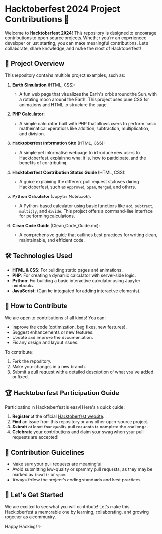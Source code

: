 # Hacktoberfest 2024 Project Contributions 🚀

Welcome to **Hacktoberfest 2024**! This repository is designed to encourage contributions to open-source projects. Whether you’re an experienced developer or just starting, you can make meaningful contributions. Let’s collaborate, share knowledge, and make the most of Hacktoberfest!

## 🌟 Project Overview

This repository contains multiple project examples, such as:

1. **Earth Simulation** (HTML, CSS):
   - A fun web page that visualizes the Earth's orbit around the Sun, with a rotating moon around the Earth. This project uses pure CSS for animations and HTML to structure the page.
   
2. **PHP Calculator**:
   - A simple calculator built with PHP that allows users to perform basic mathematical operations like addition, subtraction, multiplication, and division.

3. **Hacktoberfest Information Site** (HTML, CSS):
   - A simple yet informative webpage to introduce new users to Hacktoberfest, explaining what it is, how to participate, and the benefits of contributing.

4. **Hacktoberfest Contribution Status Guide** (HTML, CSS):
   - A guide explaining the different pull request statuses during Hacktoberfest, such as `Approved`, `Spam`, `Merged`, and others.

5. **Python Calculator** (Jupyter Notebook):
   - A Python-based calculator using basic functions like `add`, `subtract`, `multiply`, and `divide`. This project offers a command-line interface for performing calculations.

6. **Clean Code Guide** (Clean_Code_Guide.md):
   - A comprehensive guide that outlines best practices for writing clean, maintainable, and efficient code.

## 🛠️ Technologies Used

- **HTML & CSS**: For building static pages and animations.
- **PHP**: For creating a dynamic calculator with server-side logic.
- **Python**: For building a basic interactive calculator using Jupyter notebooks.
- **JavaScript**: (Can be integrated for adding interactive elements).

## 🎯 How to Contribute

We are open to contributions of all kinds! You can:
- Improve the code (optimization, bug fixes, new features).
- Suggest enhancements or new features.
- Update and improve the documentation.
- Fix any design and layout issues.
  
To contribute:
1. Fork the repository.
2. Make your changes in a new branch.
3. Submit a pull request with a detailed description of what you've added or fixed.

## 🏆 Hacktoberfest Participation Guide

Participating in Hacktoberfest is easy! Here's a quick guide:
1. **Register** at the official [Hacktoberfest website](https://hacktoberfest.com).
2. **Find** an issue from this repository or any other open-source project.
3. **Submit** at least four quality pull requests to complete the challenge.
4. **Celebrate** your contributions and claim your swag when your pull requests are accepted!

## 🏅 Contribution Guidelines

- Make sure your pull requests are meaningful.
- Avoid submitting low-quality or spammy pull requests, as they may be marked as `invalid` or `spam`.
- Always follow the project's coding standards and best practices.

## 🚀 Let's Get Started

We are excited to see what you will contribute! Let’s make this Hacktoberfest a memorable one by learning, collaborating, and growing together as a community.

Happy Hacking! ✨
